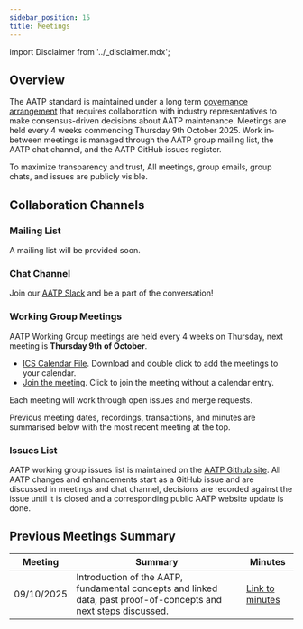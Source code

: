 ```yaml
---
sidebar_position: 15
title: Meetings
---
```


import Disclaimer from '../\_disclaimer.mdx';

<Disclaimer />

## Overview

The AATP standard is maintained under a long term [governance arrangement](Governance.md) that requires collaboration with industry representatives to make consensus-driven decisions about AATP maintenance. Meetings are held every 4 weeks commencing Thursday 9th October 2025. Work in-between meetings is managed through the AATP group mailing list, the AATP chat channel, and the AATP GitHub issues register.  

To maximize transparency and trust, All meetings, group emails, group chats, and issues are publicly visible.

## Collaboration Channels

### Mailing List

A mailing list will be provided soon.

### Chat Channel

Join our [AATP Slack](https://join.slack.com/t/aatpworkspace/shared_invite/zt-2nyb02frq-IjQUy5MIOZQehSNDktScEA) and be a part of the conversation!

### Working Group Meetings

AATP Working Group meetings are held every 4 weeks on Thursday, next meeting is **Thursday 9th of October**.

* [ICS Calendar File](/meetings/AATP-Meetings.ics). Download and double click to add the meetings to your calendar.
* [Join the meeting](https://meet.google.com/vap-wygd-jry). Click to join the meeting without a calendar entry.

Each meeting will work through open issues and merge requests.

Previous meeting dates, recordings, transactions, and minutes are summarised below with the most recent meeting at the top.

### Issues List

AATP working group issues list is maintained on the [AATP Github site](https://github.com/FACRC-AgTrace/AATP/issues). All AATP changes and enhancements start as a GitHub issue and are discussed in meetings and chat channel, decisions are recorded against the issue until it is closed and a corresponding public AATP website update is done.

## Previous Meetings Summary

| Meeting    | Summary                                                                                                          | Minutes                                                 |
| ---------- | ---------------------------------------------------------------------------------------------------------------- | ------------------------------------------------------- |
| 09/10/2025 | Introduction of the AATP, fundamental concepts and linked data, past proof-of-concepts and next steps discussed. | [Link to minutes](/meetings/working-group-25-10-09.pdf) |

